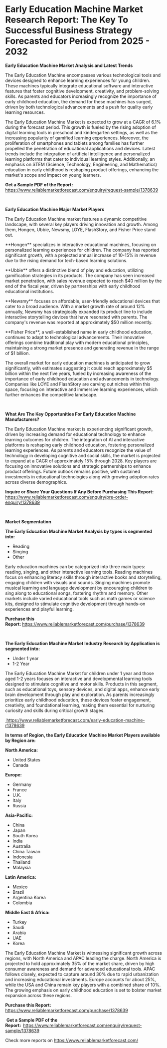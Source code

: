 <p><h1>Early Education Machine Market Research Report: The Key To Successful Business Strategy Forecasted for Period from 2025 - 2032</h1></p><p><strong>Early Education Machine Market Analysis and Latest Trends</strong></p>
<p><p>The Early Education Machine encompasses various technological tools and devices designed to enhance learning experiences for young children. These machines typically integrate educational software and interactive features that foster cognitive development, creativity, and problem-solving skills. As parents and educators increasingly recognize the importance of early childhood education, the demand for these machines has surged, driven by both technological advancements and a push for quality early learning resources.</p><p>The Early Education Machine Market is expected to grow at a CAGR of 6.1% during the forecast period. This growth is fueled by the rising adoption of digital learning tools in preschool and kindergarten settings, as well as the increasing popularity of gamified learning experiences. Moreover, the proliferation of smartphones and tablets among families has further propelled the penetration of educational applications and devices. Latest trends include the integration of artificial intelligence and personalized learning platforms that cater to individual learning styles. Additionally, an emphasis on STEM (Science, Technology, Engineering, and Mathematics) education in early childhood is reshaping product offerings, enhancing the market's scope and impact on young learners.</p></p>
<p><strong>Get a Sample PDF of the Report:&nbsp;</strong> <a href="https://www.reliablemarketforecast.com/enquiry/request-sample/1378639?utm_campaign=3178&utm_medium=2&utm_source=Github&utm_content=ia&utm_term=04042025&utm_id=early-education-machine">https://www.reliablemarketforecast.com/enquiry/request-sample/1378639</a></p>
<p>&nbsp;</p>
<p><strong>Early Education Machine Major Market Players</strong></p>
<p><p>The Early Education Machine market features a dynamic competitive landscape, with several key players driving innovation and growth. Among them, Hongen, Ubbie, Newsmy, LOYE, FlashStory, and Fisher Price stand out.</p><p>**Hongen** specializes in interactive educational machines, focusing on personalized learning experiences for children. The company has reported significant growth, with a projected annual increase of 10-15% in revenue due to the rising demand for tech-based learning solutions.</p><p>**Ubbie** offers a distinctive blend of play and education, utilizing gamification strategies in its products. The company has seen increased market penetration, with sales revenue expected to reach $40 million by the end of the fiscal year, driven by partnerships with early childhood educational institutions.</p><p>**Newsmy** focuses on affordable, user-friendly educational devices that cater to a broad audience. With a market growth rate of around 12% annually, Newsmy has strategically expanded its product line to include interactive storytelling devices that have resonated with parents. The company's revenue was reported at approximately $50 million recently.</p><p>**Fisher Price**, a well-established name in early childhood education, continues to adapt to technological advancements. Their innovative offerings combine traditional play with modern educational principles, maintaining a strong market presence and generating revenue in the range of $1 billion.</p><p>The overall market for early education machines is anticipated to grow significantly, with estimates suggesting it could reach approximately $5 billion within the next five years, fueled by increasing awareness of the importance of early childhood education and advancements in technology. Companies like LOYE and FlashStory are carving out niches within this space, focusing on interactive and immersive learning experiences, which further enhances the competitive landscape.</p></p>
<p>&nbsp;</p>
<p><strong>What Are The Key Opportunities For Early Education Machine Manufacturers?</strong></p>
<p><p>The Early Education Machine market is experiencing significant growth, driven by increasing demand for educational technology to enhance learning outcomes for children. The integration of AI and interactive platforms is reshaping early childhood education, fostering personalized learning experiences. As parents and educators recognize the value of technology in developing cognitive and social skills, the market is projected to expand at a CAGR of approximately 15% through 2028. Key players are focusing on innovative solutions and strategic partnerships to enhance product offerings. Future outlook remains positive, with sustained investments in educational technologies along with growing adoption rates across diverse demographics.</p></p>
<p><strong>Inquire or Share Your Questions If Any Before Purchasing This Report:</strong> <a href="https://www.reliablemarketforecast.com/enquiry/pre-order-enquiry/1378639?utm_campaign=3178&utm_medium=2&utm_source=Github&utm_content=ia&utm_term=04042025&utm_id=early-education-machine">https://www.reliablemarketforecast.com/enquiry/pre-order-enquiry/1378639</a></p>
<p>&nbsp;</p>
<p><strong>Market Segmentation</strong></p>
<p><strong>The Early Education Machine Market Analysis by types is segmented into:</strong></p>
<p><ul><li>Reading</li><li>Singing</li><li>Other</li></ul></p>
<p><p>Early education machines can be categorized into three main types: reading, singing, and other interactive learning tools. Reading machines focus on enhancing literacy skills through interactive books and storytelling, engaging children with visuals and sounds. Singing machines promote musical learning and language development by encouraging children to sing along to educational songs, fostering rhythm and memory. Other markets include varied educational tools such as math games or science kits, designed to stimulate cognitive development through hands-on experiences and playful learning.</p></p>
<p><strong>Purchase this Report:&nbsp;</strong><a href="https://www.reliablemarketforecast.com/purchase/1378639?utm_campaign=3178&utm_medium=2&utm_source=Github&utm_content=ia&utm_term=04042025&utm_id=early-education-machine">https://www.reliablemarketforecast.com/purchase/1378639</a></p>
<p>&nbsp;</p>
<p><strong>The Early Education Machine Market Industry Research by Application is segmented into:</strong></p>
<p><ul><li>Under 1 year</li><li>1-2 Year</li></ul></p>
<p><p>The Early Education Machine Market for children under 1 year and those aged 1-2 years focuses on interactive and developmental learning tools designed to stimulate cognitive and motor skills. Products in this segment, such as educational toys, sensory devices, and digital apps, enhance early brain development through play and exploration. As parents increasingly prioritize early childhood education, these devices foster engagement, creativity, and foundational learning, making them essential for nurturing curiosity and skills during critical growth stages.</p></p>
<p><a href="https://www.reliablemarketforecast.com/early-education-machine-r1378639?utm_campaign=3178&utm_medium=2&utm_source=Github&utm_content=ia&utm_term=04042025&utm_id=early-education-machine">&nbsp;https://www.reliablemarketforecast.com/early-education-machine-r1378639</a></p>
<p><strong>In terms of Region, the Early Education Machine Market Players available by Region are:</strong></p>
<p>
    <p> <strong> North America: </strong>
        <ul>
            <li>United States</li>
            <li>Canada</li>
        </ul>
        </p> 
    <p> <strong> Europe: </strong>
        <ul>
            <li>Germany</li>
            <li>France</li>
            <li>U.K.</li>
            <li>Italy</li>
            <li>Russia</li>
        </ul>
        </p> 
    <p> <strong> Asia-Pacific: </strong>
        <ul>
            <li>China</li>
            <li>Japan</li>
            <li>South Korea</li>
            <li>India</li>
            <li>Australia</li>
            <li>China Taiwan</li>
            <li>Indonesia</li>
            <li>Thailand</li>
            <li>Malaysia</li>
        </ul>
        </p> 
    <p> <strong> Latin America: </strong>
        <ul>
            <li>Mexico</li>
            <li>Brazil</li>
            <li>Argentina Korea</li>
            <li>Colombia</li>
        </ul>
        </p> 
    <p> <strong> Middle East & Africa: </strong>
        <ul>
            <li>Turkey</li>
            <li>Saudi</li>
            <li>Arabia</li>
            <li>UAE</li>
            <li>Korea</li>
        </ul>
    </p>
    </p>
<p><p>The Early Education Machine Market is witnessing significant growth across regions, with North America and APAC leading the charge. North America is projected to hold approximately 35% of the market share, driven by high consumer awareness and demand for advanced educational tools. APAC follows closely, expected to capture around 30% due to rapid urbanization and increasing educational investments. Europe accounts for about 25%, while the USA and China remain key players with a combined share of 10%. The growing emphasis on early childhood education is set to bolster market expansion across these regions.</p></p>
<p><strong>Purchase this Report: </strong><a href="https://www.reliablemarketforecast.com/purchase/1378639?utm_campaign=3178&utm_medium=2&utm_source=Github&utm_content=ia&utm_term=04042025&utm_id=early-education-machine">https://www.reliablemarketforecast.com/purchase/1378639</a></p>
<p>&nbsp;<strong>Get a Sample PDF of the Report:&nbsp;&nbsp;</strong><a href="https://www.reliablemarketforecast.com/enquiry/request-sample/1378639?utm_campaign=3178&utm_medium=2&utm_source=Github&utm_content=ia&utm_term=04042025&utm_id=early-education-machine">https://www.reliablemarketforecast.com/enquiry/request-sample/1378639</a></p>
<p><strong></strong></p>
<p>Check more reports on <a href="https://www.reliablemarketforecast.com/?utm_campaign=3178&utm_medium=2&utm_source=Github&utm_content=ia&utm_term=04042025&utm_id=early-education-machine">https://www.reliablemarketforecast.com/</a></p>